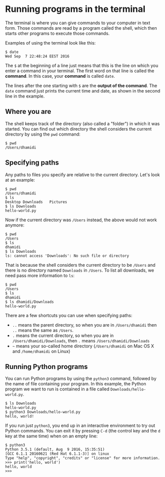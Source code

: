 # Running programs in the terminal

The terminal is where you can give commands to your computer in text
form.  Those commands are read by a program called the shell, which
then starts other programs to execute those commands.

Examples of using the terminal look like this:

```
$ date
Wed Sep  7 22:48:24 EEST 2016
```

The `$` at the beginning of a line just means that this is the line on
which you enter a command in your terminal.  The first word on that
line is called the **command**.  In this case, your **command** is
called `date`.

The lines after the one starting with `$` are the **output of the
command**.  The `date` command just prints the current time and date,
as shown in the second line in the example.

## Where you are

The shell keeps track of the directory (also called a "folder") in
which it was started.  You can find out which directory the shell
considers the current directory by using the `pwd` command:

```
$ pwd
/Users/dhamidi
```

## Specifying paths

Any paths to files you specify are relative to the current directory.  Let's look at an example:

```
$ pwd
/Users/dhamidi
$ ls
Desktop	Downloads	Pictures
$ ls Downloads
hello-world.py
```

Now if the current directory was `/Users` instead, the above would not work anymore:

```
$ pwd
/Users
$ ls
dhamidi
$ ls Downloads
ls: cannot access 'Downloads': No such file or directory
```

That is because the shell considers the current directory to be
`/Users` and there is no directory named `Downloads` in `/Users`.  To
list all downloads, we need pass more information to `ls`:

```
$ pwd
/Users
$ ls
dhamidi
$ ls dhamidi/Downloads
hello-world.py
```

There are a few shortcuts you can use when specifying paths:

- `..` means the parent directory, so when you are in `/Users/dhamidi` then `..` means the same as `/Users`.
- `.` means the current directory, so when you are in `/Users/dhamidi/Downloads`, then `.` means `/Users/dhamidi/Downloads`
- `~` means your so-called home directory (`/Users/dhamidi` on Mac OS X and `/home/dhamidi` on Linux)

## Running Python programs

You can run Python programs by using the `python3` command, followed
by the name of file containing your program.  In this example, the
Python program we want to run is contained in a file called
`Downloads/hello-world.py`.

```
$ ls Downloads
hello-world.py
$ python3 Downloads/hello-world.py
hello, world!
```

If you run just `python3`, you end up in an interactive environment to
try out Python commands.  You can exit it by pressing `C-d` (the
control key and the `d` key at the same time) when on an empty line:

```
$ python3
Python 3.5.1 (default, Aug  9 2016, 15:35:51)
[GCC 6.1.1 20160621 (Red Hat 6.1.1-3)] on linux
Type "help", "copyright", "credits" or "license" for more information.
>>> print('hello, world')
hello, world
>>>
```
